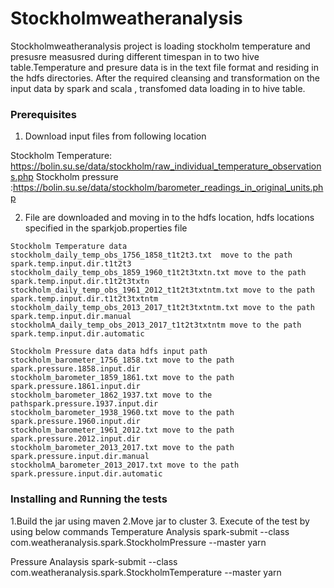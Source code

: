 # Stockholmweatheranalysis

Stockholmweatheranalysis project is loading stockholm temperature and presusre measusred during different timespan in to two hive table.Temperature and presure data is in the text file format and residing in the hdfs directories. After the required cleansing and transformation on the input data by spark and scala , transfomed data loading in to hive table.


### Prerequisites

1. Download input files from following location

Stockholm Temperature: https://bolin.su.se/data/stockholm/raw_individual_temperature_observations.php
Stockholm pressure :https://bolin.su.se/data/stockholm/barometer_readings_in_original_units.php

2. File are downloaded and moving in to the hdfs location, hdfs locations specified in the sparkjob.properties file

```
Stockholm Temperature data  
stockholm_daily_temp_obs_1756_1858_t1t2t3.txt  move to the path spark.temp.input.dir.t1t2t3 
stockholm_daily_temp_obs_1859_1960_t1t2t3txtn.txt move to the path spark.temp.input.dir.t1t2t3txtn 
stockholm_daily_temp_obs_1961_2012_t1t2t3txtntm.txt move to the path spark.temp.input.dir.t1t2t3txtntm 
stockholm_daily_temp_obs_2013_2017_t1t2t3txtntm.txt move to the path spark.temp.input.dir.manual 
stockholmA_daily_temp_obs_2013_2017_t1t2t3txtntm move to the path spark.temp.input.dir.automatic 

Stockholm Pressure data data hdfs input path
stockholm_barometer_1756_1858.txt move to the path spark.pressure.1858.input.dir
stockholm_barometer_1859_1861.txt move to the path spark.pressure.1861.input.dir 
stockholm_barometer_1862_1937.txt move to the pathspark.pressure.1937.input.dir 
stockholm_barometer_1938_1960.txt move to the path spark.pressure.1960.input.dir 
stockholm_barometer_1961_2012.txt move to the path spark.pressure.2012.input.dir 
stockholm_barometer_2013_2017.txt move to the path spark.pressure.input.dir.manual 
stockholmA_barometer_2013_2017.txt move to the path spark.pressure.input.dir.automatic 
```

### Installing and Running the tests
1.Build the jar using maven
2.Move jar to cluster
3. Execute of the test by using below commands
Temperature Analysis
spark-submit --class com.weatheranalysis.spark.StockholmPressure --master yarn <location of weatheranalysis-1.0.0.jar>

Pressure Analaysis
spark-submit --class com.weatheranalysis.spark.StockholmTemperature --master yarn <location of weatheranalysis-1.0.0.jar>
